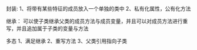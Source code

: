 封装:
1、将带有某些特征的成员放入一个单独的类中
2、私有化属性，公有化方法

继承：
可以使子类继承父类的成员方法与成员变量，并且可以对成员方法进行重写，并且追加属于子类的变量与方法

多态
1、满足继承
2、重写方法
3、父类引用指向子类